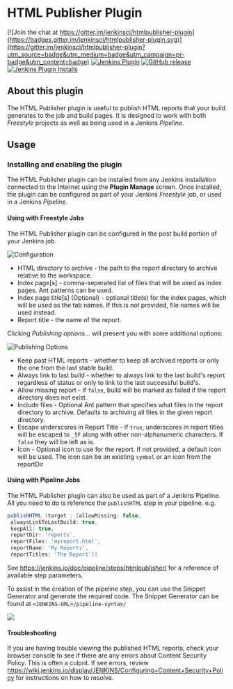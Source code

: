 HTML Publisher Plugin
=====================

[![Join the chat at https://gitter.im/jenkinsci/htmlpublisher-plugin](https://badges.gitter.im/jenkinsci/htmlpublisher-plugin.svg)](https://gitter.im/jenkinsci/htmlpublisher-plugin?utm_source=badge&utm_medium=badge&utm_campaign=pr-badge&utm_content=badge)
[![Jenkins Plugin](https://img.shields.io/jenkins/plugin/v/htmlpublisher.svg)](https://plugins.jenkins.io/htmlpublisher)
[![GitHub release](https://img.shields.io/github/release/jenkinsci/htmlpublisher-plugin.svg?label=release)](https://github.com/jenkinsci/htmlpublisher-plugin/releases/latest)
[![Jenkins Plugin Installs](https://img.shields.io/jenkins/plugin/i/htmlpublisher.svg?color=blue)](https://plugins.jenkins.io/htmlpublisher)

## About this plugin

The HTML Publisher plugin is useful to publish HTML reports that your build generates to the job and build pages. It is designed to work with both _Freestyle_ projects as well as being used in a Jenkins _Pipeline_.

## Usage

### Installing and enabling the plugin

The HTML Publisher plugin can be installed from any Jenkins installation connected to the Internet using the **Plugin Manage** screen.
Once installed, the plugin can be configured as part of your Jenkins _Freestyle_ job, or used in a Jenkins _Pipeline_.

#### Using with Freestyle Jobs

The HTML Publisher plugin can be configured in the post build portion of your Jenkins job.

![Configuration](docs/images/blankFreestyleConfig.png)

* HTML directory to archive - the path to the report directory to archive relative to the workspace.
* Index page[s] - comma-seperated list of files that will be used as index pages. Ant patterns can be used.
* Index page title[s] (Optional) - optional title(s) for the index pages, which will be used as the tab names. If this is not provided, file names will be used instead.
* Report title - the name of the report.

Clicking _Publishing options..._ will present you with some additional options:

![Publishing Options](docs/images/publishingOptionsConfig.png)

* Keep past HTML reports - whether to keep all archived reports or only the one from the last stable build.
* Always link to last build - whether to always link to the last build's report regardless of status or only to link to the last successful build's.
* Allow missing report - if `false`, build will be marked as failed if the report directory does not exist.
* Include files - Optional Ant pattern that specifies what files in the report directory to archive. Defaults to archiving all files in the given report directory.
* Escape underscores in Report Title - if `true`, underscores in report titles will be escaped to `_5F` along with other non-alphanumeric characters. If `false` they will be left as is.
* Icon - Optional icon to use for the report. If not provided, a default icon will be used. The icon can be an existing `symbol` or an icon from the reportDir

#### Using with Pipeline Jobs

The HTML Publisher plugin can also be used as part of a Jenkins Pipeline. All you need to do is reference the `publishHTML` step in your pipeline. e.g.

```groovy
publishHTML (target : [allowMissing: false,
 alwaysLinkToLastBuild: true,
 keepAll: true,
 reportDir: 'reports',
 reportFiles: 'myreport.html',
 reportName: 'My Reports',
 reportTitles: 'The Report'])
```

See https://jenkins.io/doc/pipeline/steps/htmlpublisher/ for a reference of available step parameters.

To assist in the creation of the pipeline step, you can use the Snippet Generator and generate the required code. The Snippet Generator can be found at `<JENKINS-URL>/pipeline-syntax/`

![](./docs/images/Pipeline_Syntax_Snippet_Generator.png)

#### Troubleshooting

If you are having trouble viewing the published HTML reports, check your browser console to see if there are any errors about Content Security Policy. This is often a culprit. If see errors, review https://wiki.jenkins.io/display/JENKINS/Configuring+Content+Security+Policy for instructions on how to resolve.

